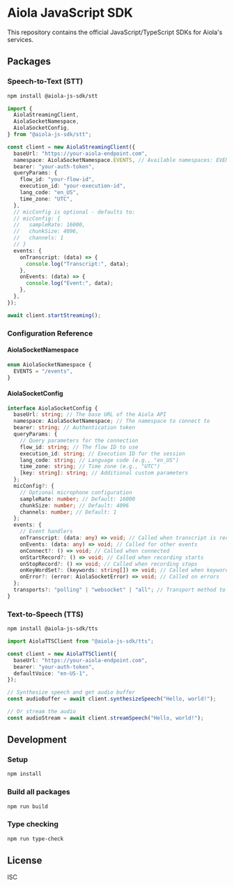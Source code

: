# Aiola JavaScript SDK

This repository contains the official JavaScript/TypeScript SDKs for Aiola's services.

## Packages

### Speech-to-Text (STT)

```bash
npm install @aiola-js-sdk/stt
```

```typescript
import {
  AiolaStreamingClient,
  AiolaSocketNamespace,
  AiolaSocketConfig,
} from "@aiola-js-sdk/stt";

const client = new AiolaStreamingClient({
  baseUrl: "https://your-aiola-endpoint.com",
  namespace: AiolaSocketNamespace.EVENTS, // Available namespaces: EVENTS
  bearer: "your-auth-token",
  queryParams: {
    flow_id: "your-flow-id",
    execution_id: "your-execution-id",
    lang_code: "en_US",
    time_zone: "UTC",
  },
  // micConfig is optional - defaults to:
  // micConfig: {
  //   sampleRate: 16000,
  //   chunkSize: 4096,
  //   channels: 1
  // }
  events: {
    onTranscript: (data) => {
      console.log("Transcript:", data);
    },
    onEvents: (data) => {
      console.log("Event:", data);
    },
  },
});

await client.startStreaming();
```

### Configuration Reference

#### AiolaSocketNamespace

```typescript
enum AiolaSocketNamespace {
  EVENTS = "/events",
}
```

#### AiolaSocketConfig

```typescript
interface AiolaSocketConfig {
  baseUrl: string; // The base URL of the Aiola API
  namespace: AiolaSocketNamespace; // The namespace to connect to
  bearer: string; // Authentication token
  queryParams: {
    // Query parameters for the connection
    flow_id: string; // The flow ID to use
    execution_id: string; // Execution ID for the session
    lang_code: string; // Language code (e.g., "en_US")
    time_zone: string; // Time zone (e.g., "UTC")
    [key: string]: string; // Additional custom parameters
  };
  micConfig?: {
    // Optional microphone configuration
    sampleRate: number; // Default: 16000
    chunkSize: number; // Default: 4096
    channels: number; // Default: 1
  };
  events: {
    // Event handlers
    onTranscript: (data: any) => void; // Called when transcript is received
    onEvents: (data: any) => void; // Called for other events
    onConnect?: () => void; // Called when connected
    onStartRecord?: () => void; // Called when recording starts
    onStopRecord?: () => void; // Called when recording stops
    onKeyWordSet?: (keywords: string[]) => void; // Called when keywords are set
    onError?: (error: AiolaSocketError) => void; // Called on errors
  };
  transports?: "polling" | "websocket" | "all"; // Transport method to use
}
```

### Text-to-Speech (TTS)

```bash
npm install @aiola-js-sdk/tts
```

```typescript
import AiolaTTSClient from "@aiola-js-sdk/tts";

const client = new AiolaTTSClient({
  baseUrl: "https://your-aiola-endpoint.com",
  bearer: "your-auth-token",
  defaultVoice: "en-US-1",
});

// Synthesize speech and get audio buffer
const audioBuffer = await client.synthesizeSpeech("Hello, world!");

// Or stream the audio
const audioStream = await client.streamSpeech("Hello, world!");
```

## Development

### Setup

```bash
npm install
```

### Build all packages

```bash
npm run build
```

### Type checking

```bash
npm run type-check
```

## License

ISC

